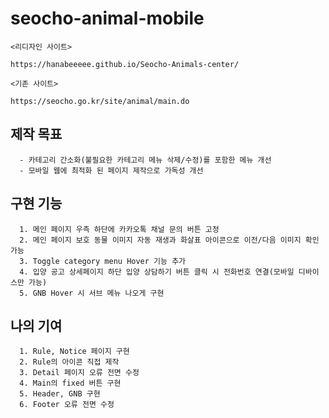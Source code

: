 # seocho-animal-mobile

    <리디자인 사이트>

    https://hanabeeeee.github.io/Seocho-Animals-center/

    <기존 사이트>

    https://seocho.go.kr/site/animal/main.do

## 제작 목표


      - 카테고리 간소화(불필요한 카테고리 메뉴 삭제/수정)를 포함한 메뉴 개선
      - 모바일 웹에 최적화 된 페이지 제작으로 가독성 개선

## 구현 기능


      1. 메인 페이지 우측 하단에 카카오톡 채널 문의 버튼 고정
      2. 메인 페이지 보호 동물 이미지 자동 재생과 화살표 아이콘으로 이전/다음 이미지 확인 가능
      3. Toggle category menu Hover 기능 추가
      4. 입양 공고 상세페이지 하단 입양 상담하기 버튼 클릭 시 전화번호 연결(모바일 디바이스만 가능)
      5. GNB Hover 시 서브 메뉴 나오게 구현


## 나의 기여


      1. Rule, Notice 페이지 구현
      2. Rule의 아이콘 직접 제작
      3. Detail 페이지 오류 전면 수정
      4. Main의 fixed 버튼 구현
      5. Header, GNB 구현
      6. Footer 오류 전면 수정


